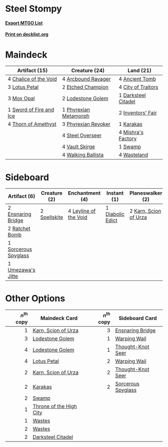 # Steel Stompy

#### [Export MTGO List](../collection/Steel%20Stompy/Steel%20Stompy.txt)
#### [Print on decklist.org](http://decklist.org/?deckmain=4%09Ancient%20Tomb%0A4%09Arcbound%20Ravager%0A4%09Chalice%20of%20the%20Void%0A4%09City%20of%20Traitors%0A1%09Darksteel%20Citadel%0A2%09Etched%20Champion%0A2%09Inventors'%20Fair%0A1%09Karakas%0A2%09Lodestone%20Golem%0A3%09Lotus%20Petal%0A4%09Mishra's%20Factory%0A3%09Mox%20Opal%0A1%09Phyrexian%20Metamorph%0A3%09Phyrexian%20Revoker%0A4%09Steel%20Overseer%0A1%09Swamp%0A1%09Sword%20of%20Fire%20and%20Ice%0A4%09Thorn%20of%20Amethyst%0A4%09Vault%20Skirge%0A4%09Walking%20Ballista%0A4%09Wasteland&deckside=1%09Diabolic%20Edict%0A2%09Ensnaring%20Bridge%0A2%09Karn,%20Scion%20of%20Urza%0A4%09Leyline%20of%20the%20Void%0A2%09Ratchet%20Bomb%0A1%09Sorcerous%20Spyglass%0A2%09Spellskite%0A1%09Umezawa's%20Jitte)
# Maindeck

|                                          Artifact (15)                                           |                                         Creature (24)                                          |                                          Land (21)                                           |
|--------------------------------------------------------------------------------------------------|------------------------------------------------------------------------------------------------|----------------------------------------------------------------------------------------------|
|4 [Chalice of the Void](http://gatherer.wizards.com/Pages/Card/Details.aspx?multiverseid=370411)  |4 [Arcbound Ravager](http://gatherer.wizards.com/Pages/Card/Details.aspx?multiverseid=370510)   |4 [Ancient Tomb](http://gatherer.wizards.com/Pages/Card/Details.aspx?multiverseid=382842)     |
|3 [Lotus Petal](http://gatherer.wizards.com/Pages/Card/Details.aspx?multiverseid=420602)          |2 [Etched Champion](http://gatherer.wizards.com/Pages/Card/Details.aspx?multiverseid=397710)    |4 [City of Traitors](http://gatherer.wizards.com/Pages/Card/Details.aspx?multiverseid=397543) |
|3 [Mox Opal](http://gatherer.wizards.com/Pages/Card/Details.aspx?multiverseid=397719)             |2 [Lodestone Golem](http://gatherer.wizards.com/Pages/Card/Details.aspx?multiverseid=397736)    |1 [Darksteel Citadel](http://gatherer.wizards.com/Pages/Card/Details.aspx?multiverseid=397853)|
|1 [Sword of Fire and Ice](http://gatherer.wizards.com/Pages/Card/Details.aspx?multiverseid=370471)|1 [Phyrexian Metamorph](http://gatherer.wizards.com/Pages/Card/Details.aspx?multiverseid=214375)|2 [Inventors' Fair](http://gatherer.wizards.com/Pages/Card/Details.aspx?multiverseid=417820)  |
|4 [Thorn of Amethyst](http://gatherer.wizards.com/Pages/Card/Details.aspx?multiverseid=140166)    |3 [Phyrexian Revoker](http://gatherer.wizards.com/Pages/Card/Details.aspx?multiverseid=220589)  |1 [Karakas](http://gatherer.wizards.com/Pages/Card/Details.aspx?multiverseid=201198)          |
|                                                                                                  |4 [Steel Overseer](http://gatherer.wizards.com/Pages/Card/Details.aspx?multiverseid=420614)     |4 [Mishra's Factory](http://gatherer.wizards.com/Pages/Card/Details.aspx?multiverseid=159114) |
|                                                                                                  |4 [Vault Skirge](http://gatherer.wizards.com/Pages/Card/Details.aspx?multiverseid=217984)       |1 [Swamp](http://gatherer.wizards.com/Pages/Card/Details.aspx?multiverseid=439603)            |
|                                                                                                  |4 [Walking Ballista](http://gatherer.wizards.com/Pages/Card/Details.aspx?multiverseid=423848)   |4 [Wasteland](http://gatherer.wizards.com/Pages/Card/Details.aspx?multiverseid=413790)        |


# Sideboard

|                                         Artifact (6)                                          |                                     Creature (2)                                      |                                        Enchantment (4)                                         |                                        Instant (1)                                        |                                        Planeswalker (2)                                        |
|-----------------------------------------------------------------------------------------------|---------------------------------------------------------------------------------------|------------------------------------------------------------------------------------------------|-------------------------------------------------------------------------------------------|------------------------------------------------------------------------------------------------|
|2 [Ensnaring Bridge](http://gatherer.wizards.com/Pages/Card/Details.aspx?multiverseid=442213)  |2 [Spellskite](http://gatherer.wizards.com/Pages/Card/Details.aspx?multiverseid=397743)|4 [Leyline of the Void](http://gatherer.wizards.com/Pages/Card/Details.aspx?multiverseid=205013)|1 [Diabolic Edict](http://gatherer.wizards.com/Pages/Card/Details.aspx?multiverseid=442074)|2 [Karn, Scion of Urza](http://gatherer.wizards.com/Pages/Card/Details.aspx?multiverseid=442889)|
|2 [Ratchet Bomb](http://gatherer.wizards.com/Pages/Card/Details.aspx?multiverseid=205482)      |                                                                                       |                                                                                                |                                                                                           |                                                                                                |
|1 [Sorcerous Spyglass](http://gatherer.wizards.com/Pages/Card/Details.aspx?multiverseid=435407)|                                                                                       |                                                                                                |                                                                                           |                                                                                                |
|1 [Umezawa's Jitte](http://gatherer.wizards.com/Pages/Card/Details.aspx?multiverseid=416756)   |                                                                                       |                                                                                                |                                                                                           |                                                                                                |


# Other Options

|*n*<sup>th</sup> copy|                                          Maindeck Card                                           |*n*<sup>th</sup> copy|                                       Sideboard Card                                        |
|--------------------:|--------------------------------------------------------------------------------------------------|--------------------:|---------------------------------------------------------------------------------------------|
|                    1|[Karn, Scion of Urza](http://gatherer.wizards.com/Pages/Card/Details.aspx?multiverseid=442889)    |                    3|[Ensnaring Bridge](http://gatherer.wizards.com/Pages/Card/Details.aspx?multiverseid=442213)  |
|                    3|[Lodestone Golem](http://gatherer.wizards.com/Pages/Card/Details.aspx?multiverseid=397736)        |                    1|[Warping Wail](http://gatherer.wizards.com/Pages/Card/Details.aspx?multiverseid=407522)      |
|                    4|[Lodestone Golem](http://gatherer.wizards.com/Pages/Card/Details.aspx?multiverseid=397736)        |                    1|[Thought-Knot Seer](http://gatherer.wizards.com/Pages/Card/Details.aspx?multiverseid=407519) |
|                    4|[Lotus Petal](http://gatherer.wizards.com/Pages/Card/Details.aspx?multiverseid=420602)            |                    2|[Warping Wail](http://gatherer.wizards.com/Pages/Card/Details.aspx?multiverseid=407522)      |
|                    2|[Karn, Scion of Urza](http://gatherer.wizards.com/Pages/Card/Details.aspx?multiverseid=442889)    |                    2|[Thought-Knot Seer](http://gatherer.wizards.com/Pages/Card/Details.aspx?multiverseid=407519) |
|                    2|[Karakas](http://gatherer.wizards.com/Pages/Card/Details.aspx?multiverseid=201198)                |                    2|[Sorcerous Spyglass](http://gatherer.wizards.com/Pages/Card/Details.aspx?multiverseid=435407)|
|                    2|[Swamp](http://gatherer.wizards.com/Pages/Card/Details.aspx?multiverseid=439603)                  |                     |                                                                                             |
|                    1|[Throne of the High City](http://gatherer.wizards.com/Pages/Card/Details.aspx?multiverseid=416837)|                     |                                                                                             |
|                    1|[Wastes](http://gatherer.wizards.com/Pages/Card/Details.aspx?multiverseid=407693)                 |                     |                                                                                             |
|                    2|[Wastes](http://gatherer.wizards.com/Pages/Card/Details.aspx?multiverseid=407693)                 |                     |                                                                                             |
|                    2|[Darksteel Citadel](http://gatherer.wizards.com/Pages/Card/Details.aspx?multiverseid=397853)      |                     |                                                                                             |


